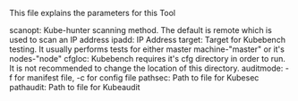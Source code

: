 This file explains the parameters for this Tool

scanopt: Kube-hunter scanning method. The default is remote which is used to scan an IP address
ipadd: IP Address
target: Target for Kubebench testing. It usually performs tests for either master machine-"master" or it's nodes-"node"
cfgloc: Kubebench requires it's cfg directory in order to run. It is not recommended to change the location of this directory.
auditmode: -f for manifest file, -c for config file
pathsec: Path to file for Kubesec
pathaudit: Path to file for Kubeaudit

